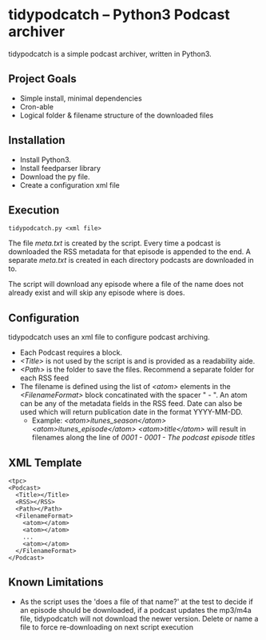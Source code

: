 # tidypodcatch – Python3 Podcast archiver

tidypodcatch is a simple podcast archiver, written in Python3.

## Project Goals

* Simple install, minimal dependencies
* Cron-able
* Logical folder & filename structure of the downloaded files

## Installation

* Install Python3.
* Install feedparser library
* Download the py file. 
* Create a configuration xml file

## Execution
    tidypodcatch.py <xml file>
The file _meta.txt_ is created by the script. Every time a podcast is downloaded the RSS metadata for that episode is appended to the end. A separate _meta.txt_ is created in each directory podcasts are downloaded in to.

The script will download any episode where a file of the name does not already exist and will skip any episode where is does.

## Configuration
tidypodcatch uses an xml file to configure podcast archiving.
* Each Podcast requires a <Podcast> block.
* _&lt;Title&gt;_ is not used by the script is and is provided as a readability aide.
* _&lt;Path&gt;_ is the folder to save the files. Recommend a separate folder for each RSS feed
* The filename is defined using the list of _&lt;atom&gt;_ elements in the _&lt;FilenameFormat&gt;_ block concatinated with the spacer " - ". An atom can be any of the metadata fields in the RSS feed. Date can also be used which will return publication date in the format YYYY-MM-DD. 
  *  Example: _&lt;atom&gt;itunes_season&lt;/atom&gt;_ _&lt;atom&gt;itunes_episode&lt;/atom&gt;_ _&lt;atom&gt;title&lt;/atom&gt;_ will result in filenames along the line of _0001 - 0001 - The podcast episode titles_

## XML Template
```<?xml version="1.0" standalone="yes"?>
<tpc>
<Podcast>
  <Title></Title>
  <RSS></RSS>
  <Path></Path>
  <FilenameFormat>
    <atom></atom>
    <atom></atom>
    ...
    <atom></atom>
  </FilenameFormat>
</Podcast>
```

## Known Limitations
* As the script uses the 'does a file of that name?' at the test to decide if an episode should be downloaded, if a podcast updates the mp3/m4a file, tidypodcatch will not download the newer version. Delete or name a file to force re-downloading on next script execution
